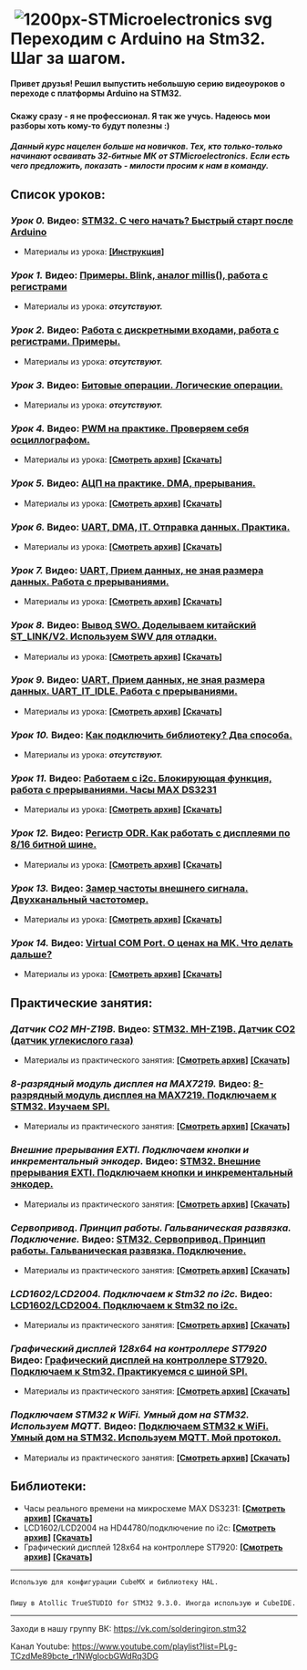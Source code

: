 #  ![1200px-STMicroelectronics svg](https://user-images.githubusercontent.com/68805120/90241814-7886fe80-de34-11ea-99b6-de18303a26fc.png) Переходим с Arduino на Stm32. Шаг за шагом.
**Привет друзья! Решил выпустить небольшую серию видеоуроков о переходе с платформы Arduino на STM32.** 
###
**Скажу сразу - я не профессионал. Я так же учусь. Надеюсь мои разборы хоть кому-то будут полезны :)**
####
***Данный курс нацелен больше на новичков. Тех, кто только-только начинают осваивать 32-битные МК от STMicroelectronics.***
***Если есть чего предложить, показать - милости просим к нам в команду.***
####

## **Список уроков:**

### ***Урок 0.*** Видео: [STM32. C чего начать? Быстрый старт после Arduino](https://youtu.be/kYrOqSpjNe0)
- Материалы из урока: **[[Инструкция]](https://github.com/Solderingironspb/Lessons-Stm32/blob/Lesson_0/Lesson_0/README.md)**
### ***Урок 1.*** Видео: [Примеры. Blink, аналог millis(), работа с регистрами](https://youtu.be/wvOIsZvOJIk)
- Материалы из урока: ***отсутствуют.*** 
### ***Урок 2.*** Видео: [Работа с дискретными входами, работа с регистрами. Примеры.](https://youtu.be/Ea-gn5RQTlY)
- Материалы из урока: ***отсутствуют.***
### ***Урок 3.*** Видео: [Битовые операции. Логические операции.](https://youtu.be/ArH_noDTQLE)
- Материалы из урока: ***отсутствуют.***
### ***Урок 4.*** Видео: [PWM на практике. Проверяем себя осциллографом.](https://youtu.be/ZEdIQvwIpaM)
- Материалы из урока: **[[Cмотреть архив]](https://github.com/Solderingironspb/Lessons-Stm32/tree/Lesson_4)** **[[Скачать]](https://github.com/Solderingironspb/Lessons-Stm32/archive/Lesson_4.zip)**
### ***Урок 5.*** Видео: [АЦП на практике. DMA, прерывания.](https://youtu.be/4DPMhs-hNMU)
- Материалы из урока: **[[Cмотреть архив]](https://github.com/Solderingironspb/Lessons-Stm32/tree/Lesson_5)** **[[Скачать]](https://github.com/Solderingironspb/Lessons-Stm32/archive/Lesson_5.zip)**
### ***Урок 6.*** Видео: [UART, DMA, IT. Отправка данных. Практика.](https://youtu.be/9j-9PoBIlkA)
- Материалы из урока: **[[Cмотреть архив]](https://github.com/Solderingironspb/Lessons-Stm32/tree/Lesson_6)** **[[Скачать]](https://github.com/Solderingironspb/Lessons-Stm32/archive/Lesson_6.zip)**
### ***Урок 7.*** Видео: [UART, Прием данных, не зная размера данных. Работа с прерываниями.](https://youtu.be/8dO7s2SFmyE) 
- Материалы из урока: **[[Cмотреть архив]](https://github.com/Solderingironspb/Lessons-Stm32/tree/Lesson_7)** **[[Скачать]](https://github.com/Solderingironspb/Lessons-Stm32/archive/Lesson_7.zip)**
### ***Урок 8.*** Видео: [Вывод SWO. Доделываем китайский ST_LINK/V2. Используем SWV для отладки. ](https://youtu.be/NYWTS3dhKJM) 
- Материалы из урока: **[[Cмотреть архив]](https://github.com/Solderingironspb/Lessons-Stm32/tree/Lesson_8)** **[[Скачать]](https://github.com/Solderingironspb/Lessons-Stm32/archive/Lesson_8.zip)**
### ***Урок 9.*** Видео: [UART, Прием данных, не зная размера данных. UART_IT_IDLE. Работа с прерываниями.](https://youtu.be/2qkGNR6aKGY) 
- Материалы из урока: **[[Cмотреть архив]](https://github.com/Solderingironspb/Lessons-Stm32/tree/Lesson_9)** **[[Скачать]](https://github.com/Solderingironspb/Lessons-Stm32/archive/Lesson_9.zip)**
### ***Урок 10.*** Видео: [Как подключить библиотеку? Два способа.](https://youtu.be/WpP4w0iYOY4) 
- Материалы из урока: ***отсутствуют.*** 
### ***Урок 11.*** Видео: [Работаем с i2c. Блокирующая функция, работа с прерываниями. Часы MAX DS3231](https://youtu.be/Lx17QUAI1yU) 
- Материалы из урока: **[[Cмотреть архив]](https://github.com/Solderingironspb/Lessons-Stm32/tree/Lesson_11)** **[[Скачать]](https://github.com/Solderingironspb/Lessons-Stm32/archive/Lesson_11.zip)**
### ***Урок 12.*** Видео: [Регистр ODR. Как работать с дисплеями по 8/16 битной шине.](https://youtu.be/_HuutC2Qx0Y) 
- Материалы из урока: **[[Cмотреть архив]](https://github.com/Solderingironspb/Lessons-Stm32/tree/Lesson_12)** **[[Скачать]](https://github.com/Solderingironspb/Lessons-Stm32/archive/Lesson_12.zip)**
### ***Урок 13.*** Видео: [Замер частоты внешнего сигнала. Двухканальный частотомер.](https://youtu.be/g8KrZZ_vc7w) 
- Материалы из урока: **[[Cмотреть архив]](https://github.com/Solderingironspb/Lessons-Stm32/tree/Frequency_meter)** **[[Скачать]](https://github.com/Solderingironspb/Lessons-Stm32/archive/Frequency_meter.zip)**
### ***Урок 14.*** Видео: [Virtual COM Port. О ценах на МК. Что делать дальше?](https://youtu.be/ipsWfXxMgoA) 
- Материалы из урока: **[[Cмотреть архив]](https://github.com/Solderingironspb/Lessons-Stm32/tree/Virtual_Com_Port)** **[[Скачать]](https://github.com/Solderingironspb/Lessons-Stm32/archive/Virtual_Com_Port.zip)**
###
## **Практические занятия:**
### ***Датчик CO2 MH-Z19B.*** Видео: [STM32. MH-Z19B. Датчик CO2 (датчик углекислого газа)](https://youtu.be/N8lKoYhOuvM)
- Материалы из практического занятия: **[[Cмотреть архив]](https://github.com/Solderingironspb/Lessons-Stm32/tree/MH-Z19B)** **[[Скачать]](https://github.com/Solderingironspb/Lessons-Stm32/archive/MH-Z19B.zip)**
### ***8-разрядный модуль дисплея на MAX7219.*** Видео: [8-разрядный модуль дисплея на MAX7219. Подключаем к STM32. Изучаем SPI.](https://youtu.be/BonEEaQX8vg)
- Материалы из практического занятия: **[[Cмотреть архив]](https://github.com/Solderingironspb/Lessons-Stm32/tree/MAX7219)** **[[Скачать]](https://github.com/Solderingironspb/Lessons-Stm32/archive/MAX7219.zip)**
### ***Внешние прерывания EXTI. Подключаем кнопки и инкрементальный энкодер.*** Видео: [STM32. Внешние прерывания EXTI. Подключаем кнопки и инкрементальный энкодер.](https://youtu.be/zRNqnhbXJlw)
- Материалы из практического занятия: **[[Cмотреть архив]](https://github.com/Solderingironspb/Lessons-Stm32/tree/STM32_EXTI)** **[[Скачать]](https://github.com/Solderingironspb/Lessons-Stm32/archive/STM32_EXTI.zip)**
### ***Сервопривод. Принцип работы. Гальваническая развязка. Подключение.*** Видео: [STM32. Сервопривод. Принцип работы. Гальваническая развязка. Подключение.](https://youtu.be/qiOir58Yiwc)
- Материалы из практического занятия: **[[Cмотреть архив]](https://github.com/Solderingironspb/Lessons-Stm32/tree/Servo)** **[[Скачать]](https://github.com/Solderingironspb/Lessons-Stm32/archive/Servo.zip)**
### ***LCD1602/LCD2004. Подключаем к Stm32 по i2c.*** Видео: [LCD1602/LCD2004. Подключаем к Stm32 по i2c.](https://youtu.be/YWlJOK5_ZKs)
- Материалы из практического занятия: **[[Cмотреть архив]](https://github.com/Solderingironspb/Lessons-Stm32/tree/HD44780_I2C)** **[[Скачать]](https://github.com/Solderingironspb/Lessons-Stm32/archive/HD44780_I2C.zip)**
### ***Графический дисплей 128x64 на контроллере ST7920*** Видео: [Графический дисплей на контроллере ST7920. Подключаем к Stm32. Практикуемся с шиной SPI.](https://youtu.be/RuUFxePFrmo)
- Материалы из практического занятия: **[[Cмотреть архив]](https://github.com/Solderingironspb/Lessons-Stm32/tree/ST7920_128x64)** **[[Скачать]](https://github.com/Solderingironspb/Lessons-Stm32/archive/ST7920_128x64.zip)**
### ***Подключаем STM32 к WiFi. Умный дом на STM32. Используем MQTT.*** Видео: [Подключаем STM32 к WiFi. Умный дом на STM32. Используем MQTT. Мой протокол.](https://youtu.be/DlzfYDCvmO0)
- Материалы из практического занятия: **[[Cмотреть архив]](https://github.com/Solderingironspb/Lessons-Stm32/tree/STM32_MQTT)** **[[Скачать]](https://github.com/Solderingironspb/Lessons-Stm32/archive/STM32_MQTT.zip)**
###
## **Библиотеки:**
- Часы реального времени на микросхеме MAX DS3231: **[[Cмотреть архив]](https://github.com/Solderingironspb/Lessons-Stm32/tree/MAX_DS3231)** **[[Скачать]](https://github.com/Solderingironspb/Lessons-Stm32/archive/MAX_DS3231.zip)**
- LCD1602/LCD2004 на HD44780/подключение по i2c: **[[Cмотреть архив]](https://github.com/Solderingironspb/Lessons-Stm32/tree/HD44780_I2C)** **[[Скачать]](https://github.com/Solderingironspb/Lessons-Stm32/archive/HD44780_I2C.zip)**
- Графический дисплей 128x64 на контроллере ST7920: **[[Cмотреть архив]](https://github.com/Solderingironspb/Lessons-Stm32/tree/ST7920_128x64)** **[[Скачать]](https://github.com/Solderingironspb/Lessons-Stm32/archive/ST7920_128x64.zip)**
***
``` Использую для конфигурации CubeMX и библиотеку HAL. ```
#####
``` Пишу в Atollic TrueSTUDIO for STM32 9.3.0. Иногда использую и CubeIDE. ```
***

Заходи в нашу группу ВК: https://vk.com/solderingiron.stm32

Канал Youtube: https://www.youtube.com/playlist?list=PLg-TCzdMe89bcte_r1NWgIocbGWdRq3DG

